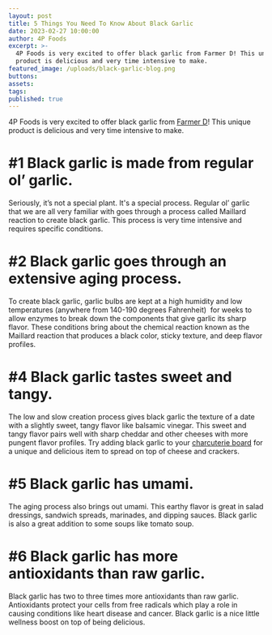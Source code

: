 ```yaml
---
layout: post
title: 5 Things You Need To Know About Black Garlic
date: 2023-02-27 10:00:00
author: 4P Foods
excerpt: >-
  4P Foods is very excited to offer black garlic from Farmer D! This unique
  product is delicious and very time intensive to make.
featured_image: /uploads/black-garlic-blog.png
buttons:
assets:
tags:
published: true
---
```

4P Foods is very excited to offer black garlic from [Farmer D](https://www.futurapromo.com/farmer-d/)! This unique product is delicious and very time intensive to make.

# **\#1 Black garlic is made from regular ol’ garlic.**

Seriously, it’s not a special plant. It's a special process. Regular ol’ garlic that we are all very familiar with goes through a process called Maillard reaction to create black garlic. This process is very time intensive and requires specific conditions.

# **\#2 Black garlic goes through an extensive aging process.**

To create black garlic, garlic bulbs are kept at a high humidity and low temperatures (anywhere from 140-190 degrees Fahrenheit)&nbsp; for weeks to allow enzymes to break down the components that give garlic its sharp flavor. These conditions bring about the chemical reaction known as the Maillard reaction that produces a black color, sticky texture, and deep flavor profiles.

# **\#4 Black garlic tastes sweet and tangy.**

The low and slow creation process gives black garlic the texture of a date with a slightly sweet, tangy flavor like balsamic vinegar. This sweet and tangy flavor pairs well with sharp cheddar and other cheeses with more pungent flavor profiles. Try adding black garlic to your [charcuterie board](https://shop.4pfoods.com/product/the-perfect-charcuterie-board) for a unique and delicious item to spread on top of cheese and crackers.

# **\#5 Black garlic has umami.**

The aging process also brings out umami. This earthy flavor is great in salad dressings, sandwich spreads, marinades, and dipping sauces. Black garlic is also a great addition to some soups like tomato soup.

# **\#6 Black garlic has more antioxidants than raw garlic.**

Black garlic has two to three times more antioxidants than raw garlic. Antioxidants protect your cells from free radicals which play a role in causing conditions like heart disease and cancer. Black garlic is a nice little wellness boost on top of being delicious.